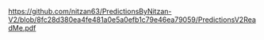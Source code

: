https://github.com/nitzan63/PredictionsByNitzan-V2/blob/8fc28d380ea4fe481a0e5a0efb1c79e46ea79059/PredictionsV2ReadMe.pdf
